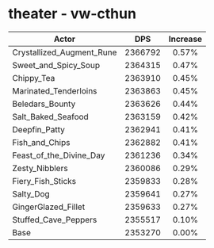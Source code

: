# theater - vw-cthun
| Actor | DPS | Increase |
|---|:---:|:---:|
|Crystallized_Augment_Rune|2366792|0.57%|
|Sweet_and_Spicy_Soup|2364315|0.47%|
|Chippy_Tea|2363910|0.45%|
|Marinated_Tenderloins|2363863|0.45%|
|Beledars_Bounty|2363626|0.44%|
|Salt_Baked_Seafood|2363159|0.42%|
|Deepfin_Patty|2362941|0.41%|
|Fish_and_Chips|2362882|0.41%|
|Feast_of_the_Divine_Day|2361236|0.34%|
|Zesty_Nibblers|2360086|0.29%|
|Fiery_Fish_Sticks|2359833|0.28%|
|Salty_Dog|2359641|0.27%|
|GingerGlazed_Fillet|2359633|0.27%|
|Stuffed_Cave_Peppers|2355517|0.10%|
|Base|2353270|0.00%|
